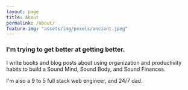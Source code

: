 ```yaml
---
layout: page
title: About
permalink: /about/
feature-img: "assets/img/pexels/ancient.jpeg"
---
```


### I'm trying to get better at getting better.

I write books and blog posts about using organization and productivity habits
to build a Sound Mind, Sound Body, and Sound Finances.

I'm also a 9 to 5 full stack web engineer, and 24/7 dad.
 

